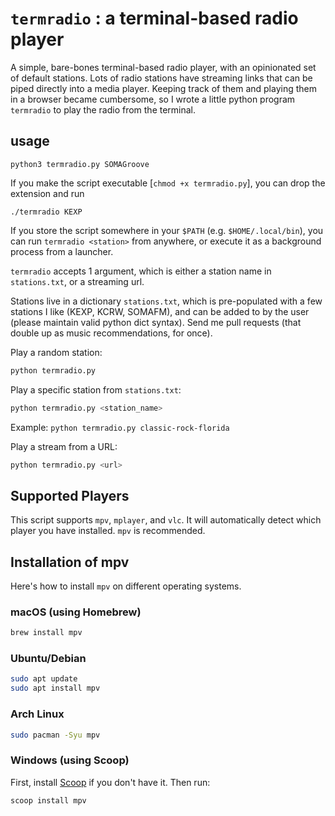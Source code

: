 # `termradio` : a terminal-based radio player

A simple, bare-bones terminal-based radio player, with an opinionated set of default stations.  Lots of radio stations have streaming links that can be piped directly
into a media player. Keeping track of them and playing them in a
browser became cumbersome, so I wrote a little python program
`termradio` to play the radio from the terminal.

## usage

```{python}
python3 termradio.py SOMAGroove
```

If you make the script executable [`chmod +x termradio.py`], you can drop the extension and run

```
./termradio KEXP
```

If you store the script somewhere in your `$PATH` (e.g. `$HOME/.local/bin`), you can run `termradio <station>` from anywhere, or execute it as a background process from a launcher.

`termradio` accepts 1 argument, which is either a station name in
`stations.txt`, or a streaming url.

Stations live in a dictionary `stations.txt`, which is
pre-populated with a few stations I like (KEXP, KCRW, SOMAFM), and can
be added to by the user (please maintain valid python dict syntax). Send me pull requests (that double up as music recommendations, for once).


Play a random station:
```bash
python termradio.py
```

Play a specific station from `stations.txt`:
```bash
python termradio.py <station_name>
```
Example: `python termradio.py classic-rock-florida`

Play a stream from a URL:
```bash
python termradio.py <url>
```

## Supported Players

This script supports `mpv`, `mplayer`, and `vlc`. It will automatically detect which player you have installed. `mpv` is recommended.

## Installation of mpv

Here's how to install `mpv` on different operating systems.

### macOS (using Homebrew)

```bash
brew install mpv
```

### Ubuntu/Debian

```bash
sudo apt update
sudo apt install mpv
```

### Arch Linux

```bash
sudo pacman -Syu mpv
```

### Windows (using Scoop)

First, install [Scoop](https://scoop.sh/) if you don't have it. Then run:
```bash
scoop install mpv
```

